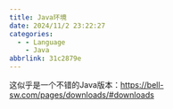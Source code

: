 ```yaml
---
title: Java环境
date: 2024/11/2 23:22:27
categories:
  - - Language
    - Java
abbrlink: 31c2879e
---
```

这似乎是一个不错的Java版本：https://bell-sw.com/pages/downloads/#downloads